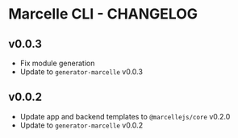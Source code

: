 # Marcelle CLI - CHANGELOG

## v0.0.3

- Fix module generation
- Update to `generator-marcelle` v0.0.3

## v0.0.2

- Update app and backend templates to `@marcellejs/core` v0.2.0
- Update to `generator-marcelle` v0.0.2
